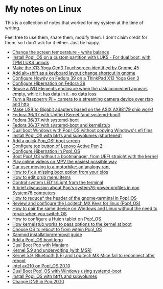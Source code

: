 # My notes on Linux

This is a collection of notes that worked for my system at the time of writing. 

Feel free to use them, share them, modify them. I don't claim credit for them, so I don't ask for it either. Just be happy.

* [Change the screen temperature - white balance](https://github.com/spxak1/weywot/blob/main/guides/screen_colour_temperature.md)
* [Install Pop!_OS on a custom partition with LUKS - For dual boot, with TPM LUKS unlock](https://github.com/spxak1/weywot/blob/main/guides/popos_luks_on_partition_not_FDE.md)
* [Make the X13 Yoga Gen3 Touchscreen identified by Gnome 45](https://github.com/spxak1/weywot/blob/main/guides/ThinkPad_X13_Yoga_Gen3_Touch.md)
* [Add alt+shift as a keyboard layout change shortcut in gnome](https://github.com/spxak1/weywot/blob/main/guides/keyboard.md)
* [Configure Howdy on Fedora 39 on a ThinkPad X13 Yoga Gen 3](https://github.com/spxak1/weywot/blob/main/guides/howdy_X13.md)
* [Configure Hibernation on Fedora 39](https://github.com/spxak1/weywot/blob/main/guides/Fedora39_Hibernate.md)
* [Reuse a WD Elements enclosure when the disk connected appears empty, while it has data in it -no data loss](https://github.com/spxak1/weywot/blob/main/guides/GPT_PMBR_Size_Mismatch.md)
* [Turn a Raspberry Pi + camera to a streaming camera device over rtsp and http](https://github.com/spxak1/weywot/blob/main/guides/pi_camera.md)
* [Make USB to Gigabit adapters based on the ASIX AX88179 chip work!](https://github.com/spxak1/weywot/blob/main/guides/AX88179_USB.md)
* [Fedora 36/37 with Unified Kernel (and systemd-boot)](https://github.com/spxak1/weywot/blob/main/guides/fedora_systemd-boot_Unified_kernel.md)
* [Fedora 36/37 with systemd-boot](https://github.com/spxak1/weywot/blob/main/guides/fedora_systemd-boot.md)
* [Fedora 36/37 with systemd-boot and kernelstub]( https://github.com/spxak1/weywot/blob/main/guides/fedora_kernelstub_systemd-boot.md)
* [Dual boot Windows with Pop!_OS without copying Windows's efi files](https://github.com/spxak1/weywot/blob/main/guides/efishelldualboot.md)
* [Install Pop!_OS with btrfs and subvolumes (shortened)](https://github.com/spxak1/weywot/blob/main/Pop_Btrfs_Subvolumes_with_Timeshift_Condensed.md)
* [Add a quick Pop_OS! boot screen](https://github.com/spxak1/weywot/blob/main/guides/lazybootscreen.md)
* [Configure top button of Lenovo Active Pen 2](https://github.com/spxak1/weywot/blob/main/guides/activepen2.md)
* [Configure Hibernation in Pop!_OS](https://github.com/spxak1/weywot/blob/main/guides/hibernate.md)
* [Boot Pop!_OS without a bootmanager, from UEFI straight with the kernel](https://github.com/spxak1/weywot/blob/main/boot2kernel.md)
* [Play online videos on MPV the easiest possible way](https://github.com/spxak1/weywot/blob/main/guides/easy_mpv_video.md)
* [Car user moving to a motorbike: an analogy rant](https://github.com/spxak1/weywot/blob/main/motorbike.md)
* [How to fix a missing boot option from your bios](https://github.com/spxak1/weywot/blob/main/guides/fix_bios_boot_entry.md)
* [How to edit grub menu items](https://github.com/spxak1/weywot/blob/main/guides/grub_menu.md)
* [Control system LED's/Light from the terminal](https://github.com/spxak1/weywot/blob/main/guides/light.md)
* [A brief discussion about Pop's system76-power profiles in non System76 computers](https://github.com/spxak1/weywot/blob/main/guides/pop_power.md)
* [How to reduce* the header of the gnome-terminal in Pop!_OS](https://github.com/spxak1/weywot/blob/main/guides/pop_terminal_header.md)
* [Review and configure the Logitech MX Keys for linux (Pop!_OS)
](https://github.com/spxak1/weywot/blob/main/guides/mxkeys_linux.md)
* [How to pair the same device on Windows and Linux without the need to repair when you switch OS](
https://github.com/spxak1/weywot/blob/main/guides/bt_dualboot.md)
* [How to configure a Huion tablet on Pop!_OS](https://github.com/spxak1/weywot/blob/main/guides/digimend_tablets.md)
* [How kernelstub works to pass options to the kernel at boot](https://github.com/spxak1/weywot/blob/main/kernelstub.md)
* [Choose OS to reboot to from within Pop!_OS](https://github.com/spxak1/weywot/blob/main/systemd-multiboot.md)
* [Xanmod installation/removal guide](https://github.com/spxak1/weywot/blob/main/xanmod.md)
* [Add a Pop!_OS boot logo](https://github.com/spxak1/weywot/blob/main/guides/pop_boot_logo.md)
* [Dual Boot Pop with Manjaro](https://github.com/spxak1/weywot/blob/main/manj.md)
* [Kernel 5.9 and undervolting (with MSR)](https://github.com/spxak1/weywot/blob/main/kernel5.9_MSR.md)
* [Kernel 5.9, Bluetooth (LE) and Logitech MX Mice fail to reconnect after reboot](https://github.com/spxak1/weywot/blob/main/kernel5.9_BT.md)
* [Intel ax210 on Pop!_OS 20.10](https://github.com/spxak1/weywot/blob/main/ax210.md)
* [Dual Boot Pop!_OS with Windows using systemd-boot](https://github.com/spxak1/weywot/blob/main/Pop_OS_Dual_Boot.md)
* [Install Pop!_OS with btrfs and subvolumes](https://github.com/spxak1/weywot/blob/main/Pop_Btrfs_Subvolumes_with_Timeshift.md)
* [Change DNS in Pop 20.10](https://github.com/spxak1/weywot/blob/main/Change_DNS.md)













